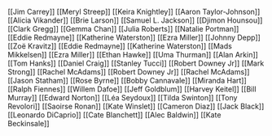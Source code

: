 [[Jim Carrey]]
[[Meryl Streep]]
[[Keira Knightley]]
[[Aaron Taylor-Johnson]]
[[Alicia Vikander]]
[[Brie Larson]]
[[Samuel L. Jackson]]
[[Djimon Hounsou]]
[[Clark Gregg]]
[[Gemma Chan]]
[[Julia Roberts]]
[[Natalie Portman]]
[[Eddie Redmayne]]
[[Katherine Waterston]]
[[Ezra Miller]]
[[Johnny Depp]]
[[Zoë Kravitz]]
[[Eddie Redmayne]]
[[Katherine Waterston]]
[[Mads Mikkelsen]]
[[Ezra Miller]]
[[Ethan Hawke]]
[[Uma Thurman]]
[[Alan Arkin]]
[[Tom Hanks]]
[[Daniel Craig]]
[[Stanley Tucci]]
[[Robert Downey Jr]]
[[Mark Strong]]
[[Rachel McAdams]]
[[Robert Downey Jr]]
[[Rachel McAdams]]
[[Jason Statham]]
[[Rose Byrne]]
[[Bobby Cannavale]]
[[Miranda Hart]]
[[Ralph Fiennes]]
[[Willem Dafoe]]
[[Jeff Goldblum]]
[[Harvey Keitel]]
[[Bill Murray]]
[[Edward Norton]]
[[Léa Seydoux]]
[[Tilda Swinton]]
[[Tony Revolori]]
[[Saoirse Ronan]]
[[Kate Winslet]]
[[Cameron Diaz]]
[[Jack Black]]
[[Leonardo DiCaprio]]
[[Cate Blanchett]]
[[Alec Baldwin]]
[[Kate Beckinsale]]
